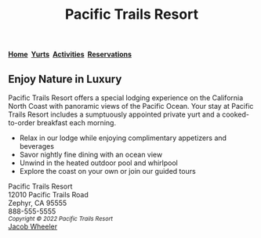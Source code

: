 <!DOCTYPE html>
<html lang="en">
<head>
  <meta charset="UTF-8">
  <title>Pacific Trails Resort</title>
  <meta name="description" content="Pacific Trails Resort official website">
</head>
<body>
  <header>
    <h1>Pacific Trails Resort</h1>
  </header>

  <nav>
    <b>
      <a href="index.html">Home</a>&nbsp;
      <a href="yurts.html">Yurts</a>&nbsp;
      <a href="activities.html">Activities</a>&nbsp;
      <a href="reservations.html">Reservations</a>
    </b>
  </nav>

  <main>
    <h2>Enjoy Nature in Luxury</h2>
    <p>
      Pacific Trails Resort offers a special lodging experience on the California North Coast
      with panoramic views of the Pacific Ocean. Your stay at Pacific Trails Resort includes
      a sumptuously appointed private yurt and a cooked-to-order breakfast each morning.
    </p>
    <ul>
      <li>Relax in our lodge while enjoying complimentary appetizers and beverages</li>
      <li>Savor nightly fine dining with an ocean view</li>
      <li>Unwind in the heated outdoor pool and whirlpool</li>
      <li>Explore the coast on your own or join our guided tours</li>
    </ul>
    <div>
      Pacific Trails Resort<br>
      12010 Pacific Trails Road<br>
      Zephyr, CA 95555<br>
      888-555-5555
    </div>
  </main>

  <footer>
    <small><i>Copyright © 2022 Pacific Trails Resort</i></small><br>
    <a href="jwheele1@highpoint.edu">Jacob Wheeler</a>
  </footer>
</body>
</html>
